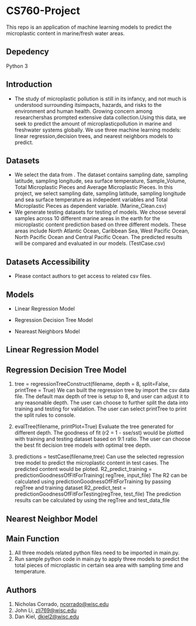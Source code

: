 # CS760-Project
This repo is an application of machine learning models to predict the microplastic content in marine/fresh water areas.

## Depedency
Python 3

## Introduction

*  The study of microplastic pollution is still in its infancy, and not much is understood surrounding itsimpacts, hazards, and risks to the environment and human health.  Growing concern among researchershas prompted extensive data collection.Using this data, we seek to predict the amount of microplasticpollution in marine and freshwater systems globally.  We use three machine learning models: linear regression,decision trees, and nearest neighbors models to predict.


## Datasets
*  We select the data from .  The dataset contains sampling date, sampling latitude, sampling longitude, sea surface temperature, Sample_Volume, Total Microplastic Pieces and Average Microplastic Pieces.  In this project, we select sampling date, sampling latitude, sampling longitude and sea surface temperature as indepedent variables and Total Microplastic Pieces as dependent variable. (Marine_Clean.csv)
* We generate testing datasets for testing of models. We choose several samples across 10 different marine areas in the earth for the microplastic content prediction based on three different models. These areas include North Atlantic Ocean, Caribbean Sea, West Pacific Ocean, North Pacific Ocean and Central Pacific Ocean. The predicted results will be compared and evaluated in our models. (TestCase.csv)

## Datasets Accessibility
*  Please contact authors to get access to related csv files.

## Models

*  Linear Regression Model

*  Regression Decision Tree Model

*  Neareast Neighbors Model

## Linear Regression Model

## Regression Decision Tree Model
1. tree = regressionTreeConstruct(filename, depth = 8, split=False, printTree = True)
	We can built the regression tree by import the csv data file. 
	The default max depth of tree is setup to 8, and user can adjust it to any reasonable depth.
	The user can choose to further split the data into training and testing for validation.
	The user can select printTree to print the split rules to console.

2. evalTree(filename, printPlot=True)
	Evaluate the tree generated for different depth. 
	The goodness of fit (r2 = 1 - sse/sst) would be plotted with training and testing dataset based on 9:1 ratio.
	The user can choose the best fit decision tree models with optimal tree depth.

3. predictions = testCase(filename,tree)
	Can use the selected regression tree model to predict the microplastic content in test cases.
	The predicted content would be ploted.
R2_predict_training = predictionGoodnessOfFitForTraining(
        regTree, input_file)
	The R2 can be calculated using predictionGoodnessOfFitForTraining by passing regTree and training dataset
R2_predict_test = predictionGoodnessOfFitForTesting(regTree, test_file)
	The prediction results can be calculated by using the regTree and test_data_file

## Nearest Neighbor Model


## Main Function
1. All three models related python files need to be imported in main.py.
2. Run sample python code in main.py to apply three models to predict the total pieces of microplastic in certain sea area with sampling time and temperature.

## Authors
1. Nicholas Corrado, ncorrado@wisc.edu 
2. John Li, zli769@wisc.edu
3. Dan Kiel, dkiel2@wisc.edu
